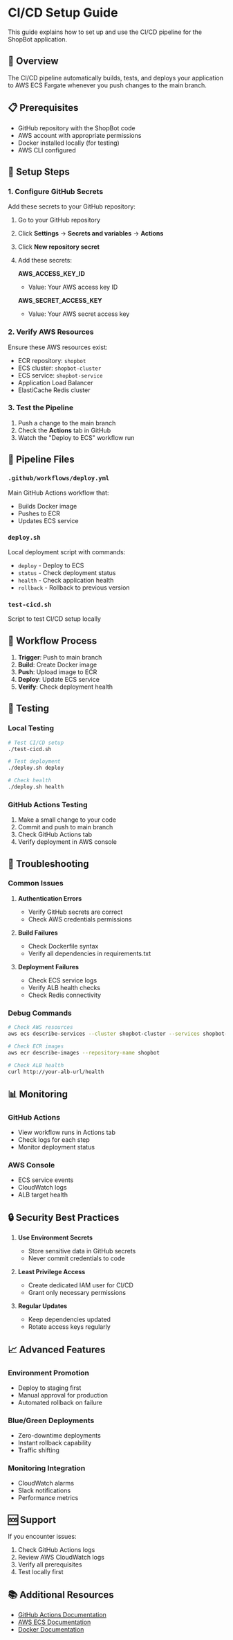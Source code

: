# CI/CD Setup Guide

This guide explains how to set up and use the CI/CD pipeline for the ShopBot application.

## 🚀 Overview

The CI/CD pipeline automatically builds, tests, and deploys your application to AWS ECS Fargate whenever you push changes to the main branch.

## 📋 Prerequisites

- GitHub repository with the ShopBot code
- AWS account with appropriate permissions
- Docker installed locally (for testing)
- AWS CLI configured

## 🔧 Setup Steps

### 1. Configure GitHub Secrets

Add these secrets to your GitHub repository:

1. Go to your GitHub repository
2. Click **Settings** → **Secrets and variables** → **Actions**
3. Click **New repository secret**
4. Add these secrets:

   **AWS_ACCESS_KEY_ID**
   - Value: Your AWS access key ID

   **AWS_SECRET_ACCESS_KEY**
   - Value: Your AWS secret access key

### 2. Verify AWS Resources

Ensure these AWS resources exist:
- ECR repository: `shopbot`
- ECS cluster: `shopbot-cluster`
- ECS service: `shopbot-service`
- Application Load Balancer
- ElastiCache Redis cluster

### 3. Test the Pipeline

1. Push a change to the main branch
2. Check the **Actions** tab in GitHub
3. Watch the "Deploy to ECS" workflow run

## 📁 Pipeline Files

### `.github/workflows/deploy.yml`
Main GitHub Actions workflow that:
- Builds Docker image
- Pushes to ECR
- Updates ECS service

### `deploy.sh`
Local deployment script with commands:
- `deploy` - Deploy to ECS
- `status` - Check deployment status
- `health` - Check application health
- `rollback` - Rollback to previous version

### `test-cicd.sh`
Script to test CI/CD setup locally

## 🔄 Workflow Process

1. **Trigger**: Push to main branch
2. **Build**: Create Docker image
3. **Push**: Upload image to ECR
4. **Deploy**: Update ECS service
5. **Verify**: Check deployment health

## 🧪 Testing

### Local Testing
```bash
# Test CI/CD setup
./test-cicd.sh

# Test deployment
./deploy.sh deploy

# Check health
./deploy.sh health
```

### GitHub Actions Testing
1. Make a small change to your code
2. Commit and push to main branch
3. Check GitHub Actions tab
4. Verify deployment in AWS console

## 🚨 Troubleshooting

### Common Issues

1. **Authentication Errors**
   - Verify GitHub secrets are correct
   - Check AWS credentials permissions

2. **Build Failures**
   - Check Dockerfile syntax
   - Verify all dependencies in requirements.txt

3. **Deployment Failures**
   - Check ECS service logs
   - Verify ALB health checks
   - Check Redis connectivity

### Debug Commands

```bash
# Check AWS resources
aws ecs describe-services --cluster shopbot-cluster --services shopbot-service

# Check ECR images
aws ecr describe-images --repository-name shopbot

# Check ALB health
curl http://your-alb-url/health
```

## 📊 Monitoring

### GitHub Actions
- View workflow runs in Actions tab
- Check logs for each step
- Monitor deployment status

### AWS Console
- ECS service events
- CloudWatch logs
- ALB target health

## 🔒 Security Best Practices

1. **Use Environment Secrets**
   - Store sensitive data in GitHub secrets
   - Never commit credentials to code

2. **Least Privilege Access**
   - Create dedicated IAM user for CI/CD
   - Grant only necessary permissions

3. **Regular Updates**
   - Keep dependencies updated
   - Rotate access keys regularly

## 📈 Advanced Features

### Environment Promotion
- Deploy to staging first
- Manual approval for production
- Automated rollback on failure

### Blue/Green Deployments
- Zero-downtime deployments
- Instant rollback capability
- Traffic shifting

### Monitoring Integration
- CloudWatch alarms
- Slack notifications
- Performance metrics

## 🆘 Support

If you encounter issues:

1. Check GitHub Actions logs
2. Review AWS CloudWatch logs
3. Verify all prerequisites
4. Test locally first

## 📚 Additional Resources

- [GitHub Actions Documentation](https://docs.github.com/en/actions)
- [AWS ECS Documentation](https://docs.aws.amazon.com/ecs/)
- [Docker Documentation](https://docs.docker.com/)

